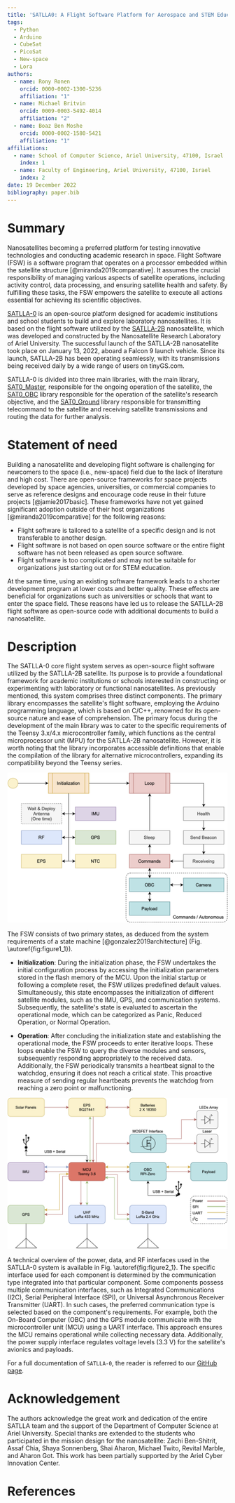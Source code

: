 ```yaml
---
title: 'SATLLA0: A Flight Software Platform for Aerospace and STEM Education'
tags:
  - Python
  - Arduino
  - CubeSat
  - PicoSat
  - New-space
  - Lora
authors:
  - name: Rony Ronen
    orcid: 0000-0002-1300-5236
    affiliation: "1"
  - name: Michael Britvin
    orcid: 0009-0003-5492-4014
    affiliation: "2"
  - name: Boaz Ben Moshe
    orcid: 0000-0002-1580-5421
    affiliation: "1"
affiliations:
  - name: School of Computer Science, Ariel University, 47100, Israel
    index: 1
  - name: Faculty of Engineering, Ariel University, 47100, Israel
    index: 2
date: 19 December 2022
bibliography: paper.bib
---
```

# Summary
Nanosatellites becoming a preferred platform for testing innovative technologies and conducting academic research in space. Flight Software (FSW) is a software program that operates on a processor embedded within the satellite structure [@miranda2019comparative]. It assumes the crucial responsibility of managing various aspects of satellite operations, including activity control, data processing, and ensuring satellite health and safety. By fulfilling these tasks, the FSW empowers the satellite to execute all actions essential for achieving its scientific objectives.

[SATLLA-0](https://github.com/kcglab/satllazero) is an open-source platform designed for academic institutions and school students to build and explore laboratory nanosatellites. It is based on the flight software utilized by the [SATLLA-2B](https://tinygs.com/satellite/SATLLA-2B) nanosatellite, which was developed and constructed by the Nanosatellite Research Laboratory of Ariel University. The successful launch of the SATLLA-2B nanosatellite took place on January 13, 2022, aboard a Falcon 9 launch vehicle. Since its launch, SATLLA-2B has been operating seamlessly, with its transmissions being received daily by a wide range of users on tinyGS.com.

SATLLA-0 is divided into three main libraries, with the main library, [SAT0_Master](../software/SAT0_Master), responsible for the ongoing operation of the satellite, the [SAT0_OBC](../software/SAT0_OBC) library responsible for the operation of the satellite's research objective, and the [SAT0_Ground](../software/SAT0_Ground) library responsible for transmitting telecommand to the satellite and receiving satellite transmissions and routing the data for further analysis.

# Statement of need
Building a nanosatellite and developing flight software is challenging for newcomers to the space (i.e., new-space) field due to the lack of literature and high cost. There are open-source frameworks for space projects developed by space agencies, universities, or commercial companies to serve as reference designs and encourage code reuse in their future projects [@jamie2017basic]. These frameworks have not yet gained significant adoption outside of their host organizations [@miranda2019comparative] for the following reasons:
* Flight software is tailored to a satellite of a specific design and is not transferable to another design.
* Flight software is not based on open source software or the entire flight software has not been released as open source software.
* Flight software is too complicated and may not be suitable for organizations just starting out or for STEM education.

At the same time, using an existing software framework leads to a shorter development program at lower costs and better quality. These effects are beneficial for organizations such as universities or schools that want to enter the space field. These reasons have led us to release the SATLLA-2B flight software as open-source code with additional documents to build a nanosatellite.

# Description
The SATLLA-0 core flight system serves as open-source flight software utilized by the SATLLA-2B satellite. Its purpose is to provide a foundational framework for academic institutions or schools interested in constructing or experimenting with laboratory or functional nanosatellites. As previously mentioned, this system comprises three distinct components. The primary library encompasses the satellite's flight software, employing the Arduino programming language, which is based on C/C++, renowned for its open-source nature and ease of comprehension. The primary focus during the development of the main library was to cater to the specific requirements of the Teensy 3.x/4.x microcontroller family, which functions as the central microprocessor unit (MPU) for the SATLLA-2B nanosatellite. However, it is worth noting that the library incorporates accessible definitions that enable the compilation of the library for alternative microcontrollers, expanding its compatibility beyond the Teensy series.

![Figure 1: SATLLA-0 FSW two main states: Initialization and Operation.\label{fig:figure1_1}](figure1_1.png)

The FSW consists of two primary states, as deduced from the system requirements of a state machine [@gonzalez2019architecture] (Fig. \autoref{fig:figure1_1}).

* **Initialization**: During the initialization phase, the FSW undertakes the initial configuration process by accessing the initialization parameters stored in the flash memory of the MCU. Upon the initial startup or following a complete reset, the FSW utilizes predefined default values. Simultaneously, this state encompasses the initialization of different satellite modules, such as the IMU, GPS, and communication systems. Subsequently, the satellite's state is evaluated to ascertain the operational mode, which can be categorized as Panic, Reduced Operation, or Normal Operation.

* **Operation**: After concluding the initialization state and establishing the operational mode, the FSW proceeds to enter iterative loops. These loops enable the FSW to query the diverse modules and sensors, subsequently responding appropriately to the received data. Additionally, the FSW periodically transmits a heartbeat signal to the watchdog, ensuring it does not reach a critical state. This proactive measure of sending regular heartbeats prevents the watchdog from reaching a zero point or malfunctioning.

![Figure 2: SATLLA-0 Power and Protocol interfaces.\label{fig:figure2_1}](figure2_1.png)

A technical overview of the power, data, and RF interfaces used in the SATLLA-0 system is available in Fig. \autoref{fig:figure2_1}. The specific interface used for each component is determined by the communication type integrated into that particular component. Some components possess multiple communication interfaces, such as Integrated Communications (I2C), Serial Peripheral Interface (SPI), or Universal Asynchronous Receiver Transmitter (UART). In such cases, the preferred communication type is selected based on the component's requirements. For example, both the On-Board Computer (OBC) and the GPS module communicate with the microcontroller unit (MCU) using a UART interface. This approach ensures the MCU remains operational while collecting necessary data. Additionally, the power supply interface regulates voltage levels (3.3 V) for the satellite's avionics and payloads.

For a full documentation of `SATLLA-0`, the reader is referred to our [GitHub page](https://github.com/kcglab/satllazero).

# Acknowledgement
The authors acknowledge the great work and dedication of the entire SATLLA team and the support of the Department of Computer Science at Ariel University. Special thanks are extended to the students who participated in the mission design for the nanosatellite: Zachi Ben-Shitrit, Assaf Chia, Shaya Sonnenberg, Shai Aharon, Michael Twito, Revital Marble, and Aharon Got. This work has been partially supported by the Ariel Cyber Innovation Center.

# References


